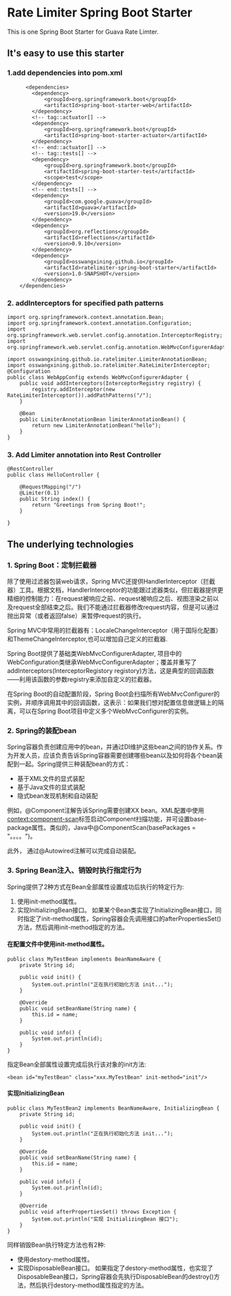 # Rate Limiter Spring Boot Starter
This is one Spring Boot Starter for Guava Rate Limter.

## It's easy to use this starter

### 1.add dependencies into pom.xml
```
      <dependencies>
		<dependency>
			<groupId>org.springframework.boot</groupId>
			<artifactId>spring-boot-starter-web</artifactId>
		</dependency>
		<!-- tag::actuator[] -->
		<dependency>
			<groupId>org.springframework.boot</groupId>
			<artifactId>spring-boot-starter-actuator</artifactId>
		</dependency>
		<!-- end::actuator[] -->
		<!-- tag::tests[] -->
		<dependency>
			<groupId>org.springframework.boot</groupId>
			<artifactId>spring-boot-starter-test</artifactId>
			<scope>test</scope>
		</dependency>
		<!-- end::tests[] -->
		<dependency>
			<groupId>com.google.guava</groupId>
			<artifactId>guava</artifactId>
			<version>19.0</version>
		</dependency>
		<dependency>
			<groupId>org.reflections</groupId>
			<artifactId>reflections</artifactId>
			<version>0.9.10</version>
		</dependency>
		<dependency>
			<groupId>osswangxining.github.io</groupId>
			<artifactId>ratelimiter-spring-boot-starter</artifactId>
			<version>1.0-SNAPSHOT</version>
		</dependency>
	</dependencies>
  ```
  
### 2. addInterceptors for specified path patterns 

```
import org.springframework.context.annotation.Bean;
import org.springframework.context.annotation.Configuration;
import org.springframework.web.servlet.config.annotation.InterceptorRegistry;
import org.springframework.web.servlet.config.annotation.WebMvcConfigurerAdapter;

import osswangxining.github.io.ratelimiter.LimiterAnnotationBean;
import osswangxining.github.io.ratelimiter.RateLimiterInterceptor;
@Configuration
public class WebAppConfig extends WebMvcConfigurerAdapter {
	public void addInterceptors(InterceptorRegistry registry) {
		registry.addInterceptor(new RateLimiterInterceptor()).addPathPatterns("/");
	}
	
	@Bean
	public LimiterAnnotationBean limiterAnnotationBean() {
		return new LimiterAnnotationBean("hello");
	}
}
```

### 3. Add Limiter annotation into Rest Controller
```
@RestController
public class HelloController {
    
    @RequestMapping("/")
    @Limiter(0.1)
    public String index() {
        return "Greetings from Spring Boot!";
    }
    
}
```

## The underlying technologies

### 1. Spring Boot：定制拦截器
除了使用过滤器包装web请求，Spring MVC还提供HandlerInterceptor（拦截器）工具。根据文档，HandlerInterceptor的功能跟过滤器类似，但拦截器提供更精细的控制能力：在request被响应之前、request被响应之后、视图渲染之前以及request全部结束之后。我们不能通过拦截器修改request内容，但是可以通过抛出异常（或者返回false）来暂停request的执行。

Spring MVC中常用的拦截器有：LocaleChangeInterceptor（用于国际化配置）和ThemeChangeInterceptor,也可以增加自己定义的拦截器.

Spring Boot提供了基础类WebMvcConfigurerAdapter, 项目中的WebConfiguration类继承WebMvcConfigurerAdapter；覆盖并重写了addInterceptors(InterceptorRegistory registory)方法，这是典型的回调函数——利用该函数的参数registry来添加自定义的拦截器。

在Spring Boot的自动配置阶段，Spring Boot会扫描所有WebMvcConfigurer的实例，并顺序调用其中的回调函数，这表示：如果我们想对配置信息做逻辑上的隔离，可以在Spring Boot项目中定义多个WebMvcConfigurer的实例。

### 2. Spring的装配bean
Spring容器负责创建应用中的bean，并通过DI维护这些bean之间的协作关系。作为开发人员，应该负责告诉Spring容器需要创建哪些bean以及如何将各个bean装配到一起。Spring提供三种装配bean的方式：
 - 基于XML文件的显式装配
 - 基于Java文件的显式装配
 - 隐式bean发现机制和自动装配

例如，@Component注解告诉Spring需要创建XX bean。XML配置中使用<context:component-scan>标签启动Component扫描功能，并可设置base-package属性。类似的，Java中@ComponentScan(basePackages = "。。。。")。

此外， 通过@Autowired注解可以完成自动装配。

### 3. Spring Bean注入、销毁时执行指定行为
Spring提供了2种方式在Bean全部属性设置成功后执行的特定行为: 
1. 使用init-method属性。 
2. 实现InitializingBean接口。 
如果某个Bean类实现了InitializingBean接口，同时指定了init-method属性，Spring容器会先调用接口的afterPropertiesSet()方法，然后调用init-method指定的方法。 
#### 在配置文件中使用init-method属性。
```
public class MyTestBean implements BeanNameAware {
    private String id;

    public void init() {
        System.out.println("正在执行初始化方法 init...");
    }

    @Override
    public void setBeanName(String name) {
        this.id = name;
    }

    public void info() {
        System.out.println(id);
    }
}
```
指定Bean全部属性设置完成后执行该对象的init方法:
```
<bean id="myTestBean" class="xxx.MyTestBean" init-method="init"/>
```

#### 实现InitializingBean

```
public class MyTestBean2 implements BeanNameAware, InitializingBean {
    private String id;

    public void init() {
        System.out.println("正在执行初始化方法 init...");
    }

    @Override
    public void setBeanName(String name) {
        this.id = name;
    }

    public void info() {
        System.out.println(id);
    }

    @Override
    public void afterPropertiesSet() throws Exception {
        System.out.println("实现 InitializingBean 接口");
    }
}
```

同样销毁Bean执行特定方法也有2种:
 - 使用destory-method属性。
 - 实现DisposableBean接口。
如果指定了destory-method属性，也实现了DisposableBean接口，Spring容器会先执行DisposableBean的destroy()方法，然后执行destory-method属性指定的方法。

